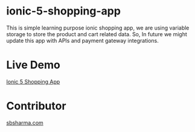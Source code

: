 # ionic-5-shopping-app
This is simple learning purpose ionic shopping app, we are using variable storage to store the product and cart related data. So, In future we might update this app with APIs and payment gateway integrations.

# Live Demo
[Ionic 5 Shopping App](https://sbsharma.com/ionic-shopping-cart-app/)

# Contributor 
[sbsharma.com](https://sbsharma.com/ionic) 